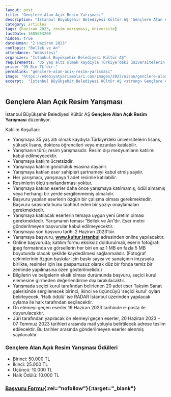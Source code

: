 ```yaml
---
layout: post
title: "Gençlere Alan Açık Resim Yarışması"
description: "İstanbul Büyükşehir Belediyesi Kültür AŞ 'Gençlere Alan Açık Resim Yarışması' düzenliyor."
category: articles
tags: [haziran 2023, resim yarışması, üniversite]
lastDate: 1685653200
hidden: true
dateHuman: "2 Haziran 2023"
comTopic: "Bellek ve An"
attendance: "Websitesi"
organizer: "İstanbul Büyükşehir Belediyesi Kültür AŞ"
requirements: "35 yaş altı olmak kaydıyla Türkiye’deki üniversitelerin lisans, yüksek lisans, doktora öğrencileri veya mezunları katılabilir."
price: "95 Bin TL'dir."
permalink: "genclere-alan-acik-resim-yarismasi"
image: "https://edebiyatyarismalari.com/images/2023/nisan/genclere-alan-acik-resim-yarismasi.jpg"
excerpt:  "İstanbul Büyükşehir Belediyesi Kültür AŞ <strong> Gençlere Alan Açık Resim Yarışması </strong> düzenliyor."
---
```


## Gençlere Alan Açık Resim Yarışması
İstanbul Büyükşehir Belediyesi Kültür AŞ **Gençlere Alan Açık Resim Yarışması** düzenliyor.  

Katılım Koşulları:
- Yarışmaya 35 yaş altı olmak kaydıyla Türkiye’deki üniversitelerin lisans, yüksek lisans, doktora öğrencileri veya mezunları katılabilir.
- Yarışmanın türü; resim yarışmasıdır. Resim dışı medyumların katılımı kabul edilmeyecektir.
- Yarışmaya katılım ücretsizdir.
- Yarışmaya katılım gönüllülük esasına dayanır.
- Yarışmaya katılan eser sahipleri şartnameyi kabul etmiş sayılır.
- Her yarışmacı, yarışmaya 1 adet resimle katılabilir.
- Resimlerin ölçü sınırlandırması yoktur.
- Yarışmaya katılan eserler daha önce yarışmaya katılmamış, ödül almamış veya herhangi bir yerde sergilenmemiş olmalıdır.
- Başvuru yapılan eserlerin özgün bir çalışma olması gerekmektedir. Başvuru sırasında bunu taahhüt eden bir yazıyı onaylamaları gerekmektedir.
- Yarışmaya katılacak eserlerin temaya uygun yeni üretim olması gerekmektedir. Yarışmanın teması “Bellek ve An”dır. Eser metni gönderilmeyen başvurular kabul edilmeyecektir.
- Yarışmaya son başvuru tarihi 2 Haziran 2023’tür.
- Yarışmaya başvuru, **www.kultur.istanbul** adresinden online yapılacaktır.
- Online başvuruda; katılım formu eksiksiz doldurulmalı, eserin fotoğrafı jpeg formatında ve görsellerin her biri en az 1 MB en fazla 5 MB boyutunda olacak şekilde kaydedilmesi sağlanmalıdır. (Fotoğraf çekimlerinin özgün baskılar için baskı sayısı ve sanatçının imzasıyla birlikte, resimler için ise paspartusuz olarak düz bir fonda temiz bir zeminde yapılmasına özen gösterilmelidir.)
- Bilgilerin ve belgelerin eksik olması durumunda başvuru, seçici kurul elemesine girmeden değerlendirme dışı bırakılacaktır.
- Yarışmada seçici kurul tarafından belirlenen 20 adet eser Taksim Sanat galerisinde sergilenecek birinci, ikinci ve üçüncüyü ‘seçici kurul’ oyları belirleyecek, ‘Halk ödülü’ ise RADAR İstanbul üzerinden yapılacak oylama ile halk tarafından seçilecektir.
- Ön elemeyi geçen eserler 19 Haziran 2023 tarihinde e-posta ile duyurulacaktır.
- Jüri tarafından yapılacak ön elemeyi geçen eserler, 20 Haziran 2023 – 07 Temmuz 2023 tarihleri arasında mail yoluyla belirtilecek adrese teslim edilecektir. Bu tarihler arasında gönderilmeyen eserler elenmiş sayılacaktır.


### Gençlere Alan Açık Resim Yarışması Ödülleri
- Birinci: 50.000 TL 
- İkinci: 25.000 TL 
- Üçüncü: 10.000 TL 
- Halk Ödülü: 10.000 TL


### [Başvuru Formu](http://kultur.istanbul/genclerealanacik/?ref=edebiyatyarismalari.com){:rel="nofollow"}{:target="_blank"}
